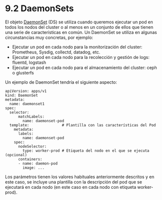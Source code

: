 # 9.2 DaemonSets

El objeto [DaemonSet](https://kubernetes.io/docs/concepts/workloads/controllers/daemonset/) (DS) se utiliza cuando queremos ejecutar un pod en todos los nodos del cluster o al menos en un conjunto de ellos que tienen una serie de características en común. Un DaemonSet se utiliza en algunas circunstancias muy concretas, por ejemplo:

* Ejecutar un pod en cada nodo para la monitorización del cluster: Prometheus, Sysdig, collectd, datadog, etc.
* Ejecutar un pod en cada nodo para la recolección y gestión de logs: fluentd, logstash
* Ejecutar un pod en cada nodo para el almacenamiento del cluster: ceph o glusterfs

Un ejemplo de DaemonSet tendría el siguiente aspecto:

```
apiVersion: apps/v1
kind: DaemonSet
metadata:
  name: daemonset1
spec:
  selector:
      matchLabels:
        name: daemonset-pod 
  template:               # Plantilla con las características del Pod
    metadata:
      labels:
        name: daemonset-pod 
    spec:
      nodeSelector:
        type: worker-prod # Etiqueta del nodo en el que se ejecuta (opcional)
      containers:
      - name: daemon-pod
        image: ...
```

Los parámetros tienen los valores habituales anteriormente descritos y en este caso, se incluye una plantilla con la descripción del pod que se ejecutará en cada nodo (en este caso en cada nodo con etiqueta worker-prod).
